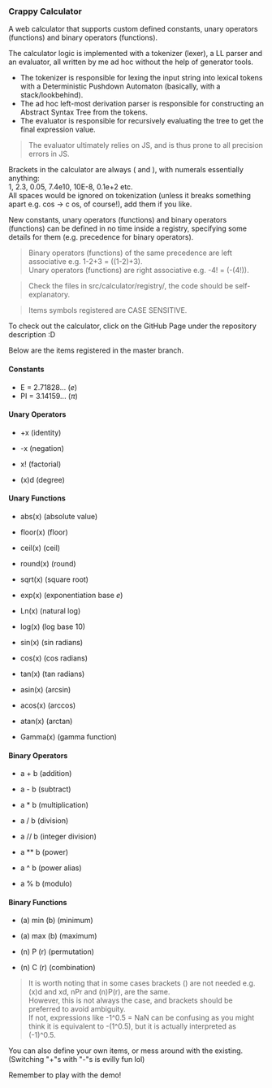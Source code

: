 ### Crappy Calculator

A web calculator that supports custom defined constants, unary operators
(functions) and binary operators (functions).

The calculator logic is implemented with a tokenizer (lexer), a LL parser and an
evaluator, all written by me ad hoc without the help of generator tools.

- The tokenizer is responsible for lexing the input string into lexical tokens
  with a Deterministic Pushdown Automaton (basically, with a stack/lookbehind).
- The ad hoc left-most derivation parser is responsible for constructing an
  Abstract Syntax Tree from the tokens.
- The evaluator is responsible for recursively evaluating the tree to get the
  final expression value.

> The evaluator ultimately relies on JS, and is thus prone to all precision
> errors in JS.

Brackets in the calculator are always ( and ), with numerals essentially
anything:  
1, 2.3, 0.05, 7.4e10, 10E-8, 0.1e+2 etc.  
All spaces would be ignored on tokenization (unless it breaks something apart
e.g. cos → c os, of course!), add them if you like.

New constants, unary operators (functions) and binary operators (functions) can
be defined in no time inside a registry, specifying some details for them (e.g.
precedence for binary operators).

> Binary operators (functions) of the same precedence are left associative e.g.
> 1-2+3 = ((1-2)+3).  
> Unary operators (functions) are right associative e.g. -4! = (-(4!)).

> Check the files in src/calculator/registry/, the code should be
> self-explanatory.

> Items symbols registered are CASE SENSITIVE.

To check out the calculator, click on the GitHub Page under the repository
description :D

Below are the items registered in the master branch.

#### Constants

- E = 2.71828... ($e$)
- PI = 3.14159... ($\pi$)

#### Unary Operators

- \+x (identity)
- \-x (negation)

- x! (factorial)

- (x)d (degree)

#### Unary Functions

- abs(x) (absolute value)

- floor(x) (floor)
- ceil(x) (ceil)
- round(x) (round)

- sqrt(x) (square root)
- exp(x) (exponentiation base $e$)
- Ln(x) (natural log)
- log(x) (log base 10)

- sin(x) (sin radians)
- cos(x) (cos radians)
- tan(x) (tan radians)
- asin(x) (arcsin)
- acos(x) (arccos)
- atan(x) (arctan)

- Gamma(x) (gamma function)

#### Binary Operators

- a \+ b (addition)
- a \- b (subtract)
- a \* b (multiplication)
- a / b (division)
- a // b (integer division)

- a \*\* b (power)
- a ^ b (power alias)
- a % b (modulo)

#### Binary Functions

- (a) min (b) (minimum)
- (a) max (b) (maximum)

- (n) P (r) (permutation)
- (n) C (r) (combination)

> It is worth noting that in some cases brackets () are not needed e.g. (x)d and
> xd, nPr and (n)P(r), are the same.  
> However, this is not always the case, and brackets should be preferred to
> avoid ambiguity.  
> If not, expressions like -1^0.5 = NaN can be confusing as you might think it
> is equivalent to -(1^0.5), but it is actually interpreted as (-1)^0.5.

You can also define your own items, or mess around with the existing. (Switching
"+"s with "-"s is evilly fun lol)

Remember to play with the demo!
